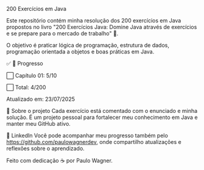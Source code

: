 200 Exercícios em Java

Este repositório contém minha resolução dos 200 exercícios em Java propostos no livro "200 Exercícios Java: Domine Java através de exercícios e se prepare para o mercado de trabalho" 📘.

O objetivo é praticar lógica de programação, estrutura de dados, programação orientada a objetos e boas práticas em Java.

✅ 🚀 Progresso

⬜ Capítulo 01: 5/10

⬜ Total: 4/200

Atualizado em: 23/07/2025

🧠 Sobre o projeto Cada exercício está comentado com o enunciado e minha solução. É um projeto pessoal para fortalecer meu conhecimento em Java e manter meu GitHub ativo.

💼 LinkedIn Você pode acompanhar meu progresso também pelo https://github.com/paulowagnerdev, onde compartilho atualizações e reflexões sobre o aprendizado.

Feito com dedicação ☕ por Paulo Wagner.